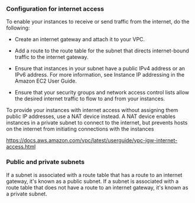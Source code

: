 ### Configuration for internet access

To enable your instances to receive or send traffic from the internet, do the following:

* Create an internet gateway and attach it to your VPC.

* Add a route to the route table for the subnet that directs internet-bound traffic to the internet gateway.

* Ensure that instances in your subnet have a public IPv4 address or an IPv6 address. For more information, see Instance IP 
  addressing in the Amazon EC2 User Guide.

* Ensure that your security groups and network access control lists allow the desired internet traffic to flow to and from 
  your instances.


To provide your instances with internet access without assigning them public IP addresses, use a NAT device instead. A NAT device enables instances in a private subnet to connect to the internet, but prevents hosts on the internet from initiating connections with the instances


https://docs.aws.amazon.com/vpc/latest/userguide/vpc-igw-internet-access.html


### Public and private subnets

If a subnet is associated with a route table that has a route to an internet gateway, it's known as a public subnet. If a subnet is associated with a route table that does not have a route to an internet gateway, it's known as a private subnet.